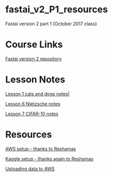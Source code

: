 # fastai_v2_P1_resources
Fastai version 2 part 1 (October 2017 class)

# Course Links
[Fastai version 2 repository](https://github.com/fastai/fastai)

# Lesson Notes
[Lesson 1 cats and dogs notes](http://forums.fast.ai/t/cats-and-dogs-code-notes/7561)[|](files/lesson1_notes.pdf "PDF Link")

[Lesson 6 Nietzsche notes](http://forums.fast.ai/t/nietzsche-notes-lesson-6/8682)

[Lesson 7 CIFAR-10 notes](http://forums.fast.ai/t/cifar-10-notes-lesson-7/8888)

# Resources
[AWS setup - thanks to Reshamas](https://github.com/reshamas/fastai_deeplearn_part1/blob/master/tools/aws_ami_gpu_setup.md)

[Kaggle setup - thanks again to Reshamas](https://github.com/reshamas/fastai_deeplearn_part1/blob/master/tools/download_data_kaggle_cli.md)

[Uploading data to AWS](https://github.com/asvcode/fastai_v2_P1_resources/blob/master/Uploading%20data%20to%20AWS.md)



